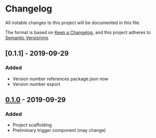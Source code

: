 # Changelog
All notable changes to this project will be documented in this file.

The format is based on [Keep a Changelog](https://keepachangelog.com/en/1.0.0/),
and this project adheres to [Semantic Versioning](https://semver.org/spec/v2.0.0.html).

## [0.1.1] - 2019-09-29
### Added
- Version number references package.json now
- Version number export

## [0.1.0] - 2019-09-29
### Added
- Project scaffolding
- Preliminary trigger component (may change)


[0.1.0]: https://github.com/olivierlacan/keep-a-changelog/releases/tag/v0.0.1